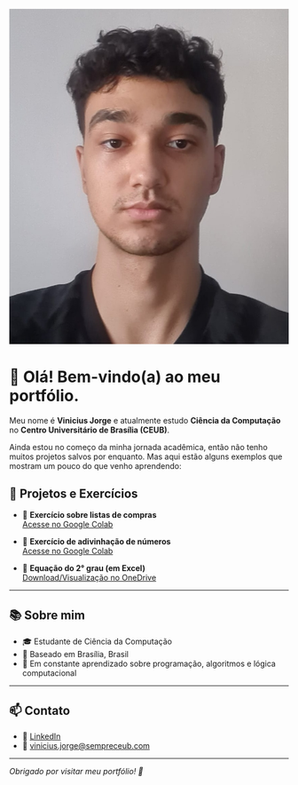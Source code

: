 ![Foto de Vinicius Jorge](./foto.jpg)
# 👋 Olá! Bem-vindo(a) ao meu portfólio.

Meu nome é **Vinicius Jorge** e atualmente estudo **Ciência da Computação** no **Centro Universitário de Brasília (CEUB)**.

Ainda estou no começo da minha jornada acadêmica, então não tenho muitos projetos salvos por enquanto. Mas aqui estão alguns exemplos que mostram um pouco do que venho aprendendo:

## 📌 Projetos e Exercícios

- 🛒 **Exercício sobre listas de compras**  
  [Acesse no Google Colab](https://colab.research.google.com/drive/1DqWcKf24s9JJrtmICLQl3PZitiYQ2FQ_?usp=sharing)

- 🔢 **Exercício de adivinhação de números**  
  [Acesse no Google Colab](https://colab.research.google.com/drive/1yIvxApjAtuXOqrC102OzfhXoIstBSqAR?usp=sharing)

- 🧮 **Equação do 2° grau (em Excel)**  
  [Download/Visualização no OneDrive](https://1drv.ms/x/c/2ecff07048667e91/EboQD8SAz05BimSLbuBnD5YBNrSFJw-wbtbMauumUdF01Q?e=o4dSgV)

---

## 📚 Sobre mim

- 🎓 Estudante de Ciência da Computação
- 📍 Baseado em Brasília, Brasil
- 🌱 Em constante aprendizado sobre programação, algoritmos e lógica computacional

---

## 📫 Contato

- 💼 [LinkedIn](https://www.linkedin.com/in/vinicius-jorge-maciel-lima-062515365/)
- 📧 vinicius.jorge@sempreceub.com

---

*Obrigado por visitar meu portfólio! 🚀*
